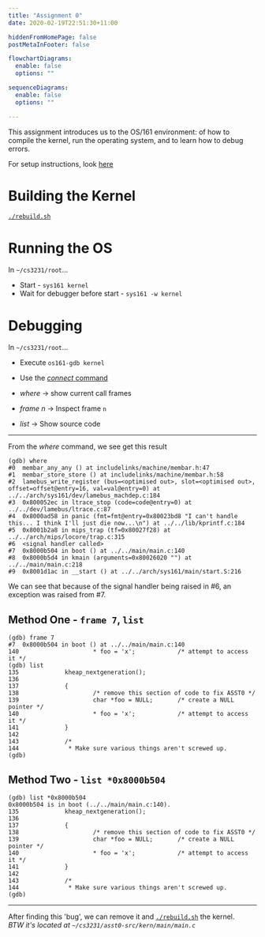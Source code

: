 ```yaml
---
title: "Assignment 0"
date: 2020-02-19T22:51:30+11:00

hiddenFromHomePage: false
postMetaInFooter: false

flowchartDiagrams:
  enable: false
  options: ""

sequenceDiagrams: 
  enable: false
  options: ""

---
```


This assignment introduces us to the OS/161 environment: of how to compile the kernel, run the operating system, and to learn how to debug errors.

For setup instructions, look [here](../os161)

# Building the Kernel

[`./rebuild.sh`](../os161#installation)

# Running the OS

In `~/cs3231/root`...

* Start - `sys161 kernel`
* Wait for debugger before start - `sys161 -w kernel`

# Debugging

In `~/cs3231/root`...

* Execute `os161-gdb kernel`
* Use the [_connect_ command](../os161#installation)

* _where_ -> show current call frames
* _frame n_ -> Inspect frame `n`
* _list_ -> Show source code

---

From the _where_ command, we see get this result

```
(gdb) where
#0  membar_any_any () at includelinks/machine/membar.h:47
#1  membar_store_store () at includelinks/machine/membar.h:58
#2  lamebus_write_register (bus=<optimised out>, slot=<optimised out>, offset=offset@entry=16, val=val@entry=0) at ../../arch/sys161/dev/lamebus_machdep.c:184
#3  0x800052ec in ltrace_stop (code=code@entry=0) at ../../dev/lamebus/ltrace.c:87
#4  0x8000ad58 in panic (fmt=fmt@entry=0x80023bd8 "I can't handle this... I think I'll just die now...\n") at ../../lib/kprintf.c:184
#5  0x8001b2a8 in mips_trap (tf=0x80027f28) at ../../arch/mips/locore/trap.c:315
#6  <signal handler called>
#7  0x8000b504 in boot () at ../../main/main.c:140
#8  0x8000b5d4 in kmain (arguments=0x80026020 "") at ../../main/main.c:218
#9  0x8001d1ac in __start () at ../../arch/sys161/main/start.S:216
```

We can see that because of the signal handler being raised in #6, an exception was raised from #7.

## Method One - `frame 7`, `list`

```
(gdb) frame 7
#7  0x8000b504 in boot () at ../../main/main.c:140
140                     * foo = 'x';            /* attempt to access it */
(gdb) list
135             kheap_nextgeneration();
136
137             {
138                     /* remove this section of code to fix ASST0 */
139                     char *foo = NULL;       /* create a NULL pointer */
140                     * foo = 'x';            /* attempt to access it */
141             }
142
143             /*
144              * Make sure various things aren't screwed up.
(gdb)
```

## Method Two - `list *0x8000b504`

```
(gdb) list *0x8000b504
0x8000b504 is in boot (../../main/main.c:140).
135             kheap_nextgeneration();
136
137             {
138                     /* remove this section of code to fix ASST0 */
139                     char *foo = NULL;       /* create a NULL pointer */
140                     * foo = 'x';            /* attempt to access it */
141             }
142
143             /*
144              * Make sure various things aren't screwed up.
(gdb)
```

---

After finding this 'bug', we can remove it and [`./rebuild.sh`](#building-the-kernel) the kernel.  
_BTW it's located at `~/cs3231/asst0-src/kern/main/main.c`_
